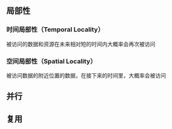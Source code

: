 
## 局部性
### 时间局部性（Temporal Locality）
被访问的数据和资源在未来相对短的时间内大概率会再次被访问

### 空间局部性（Spatial Locality）
被访问数据的附近位置的数据，在接下来的时间里，大概率会被访问

## 并行
## 复用

